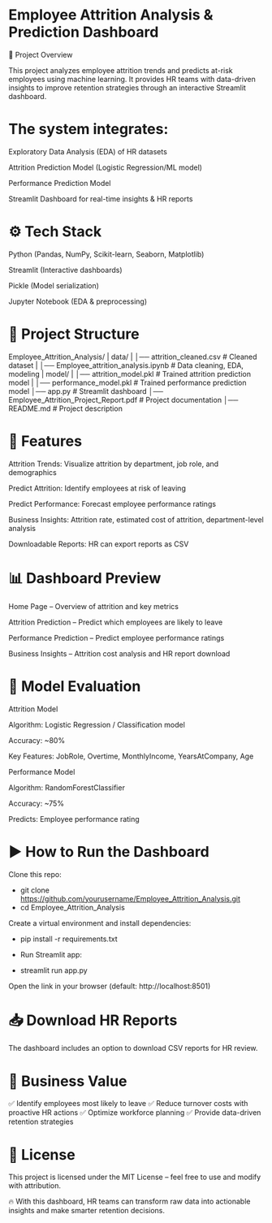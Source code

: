 # Employee Attrition Analysis & Prediction Dashboard
📌 Project Overview

This project analyzes employee attrition trends and predicts at-risk employees using machine learning. It provides HR teams with data-driven insights to improve retention strategies through an interactive Streamlit dashboard.

# The system integrates:

Exploratory Data Analysis (EDA) of HR datasets

Attrition Prediction Model (Logistic Regression/ML model)

Performance Prediction Model

Streamlit Dashboard for real-time insights & HR reports

# ⚙️ Tech Stack

Python (Pandas, NumPy, Scikit-learn, Seaborn, Matplotlib)

Streamlit (Interactive dashboards)

Pickle (Model serialization)

Jupyter Notebook (EDA & preprocessing)

# 📂 Project Structure

Employee_Attrition_Analysis/
|  data/
|   │── attrition_cleaned.csv          # Cleaned dataset
|   │── Employee_attrition_analysis.ipynb # Data cleaning, EDA, modeling
|  model/
|   │── attrition_model.pkl            # Trained attrition prediction model
|   │── performance_model.pkl          # Trained performance prediction model
│── app.py                         # Streamlit dashboard
│── Employee_Attrition_Project_Report.pdf # Project documentation
│── README.md                      # Project description

# 🚀 Features

Attrition Trends: Visualize attrition by department, job role, and demographics

Predict Attrition: Identify employees at risk of leaving

Predict Performance: Forecast employee performance ratings

Business Insights: Attrition rate, estimated cost of attrition, department-level analysis

Downloadable Reports: HR can export reports as CSV

# 📊 Dashboard Preview

Home Page – Overview of attrition and key metrics

Attrition Prediction – Predict which employees are likely to leave

Performance Prediction – Predict employee performance ratings

Business Insights – Attrition cost analysis and HR report download

# 🧠 Model Evaluation

Attrition Model

Algorithm: Logistic Regression / Classification model

Accuracy: ~80%

Key Features: JobRole, Overtime, MonthlyIncome, YearsAtCompany, Age

Performance Model

Algorithm: RandomForestClassifier

Accuracy: ~75%

Predicts: Employee performance rating

# ▶️ How to Run the Dashboard

Clone this repo:

 
* git clone https://github.com/yourusername/Employee_Attrition_Analysis.git
* cd Employee_Attrition_Analysis


Create a virtual environment and install dependencies:

* pip install -r requirements.txt

* Run Streamlit app:

* streamlit run app.py


Open the link in your browser (default: http://localhost:8501)

# 📥 Download HR Reports

The dashboard includes an option to download CSV reports for HR review.

# 📌 Business Value

✅ Identify employees most likely to leave
✅ Reduce turnover costs with proactive HR actions
✅ Optimize workforce planning
✅ Provide data-driven retention strategies

# 📜 License

This project is licensed under the MIT License – feel free to use and modify with attribution.

🔥 With this dashboard, HR teams can transform raw data into actionable insights and make smarter retention decisions.